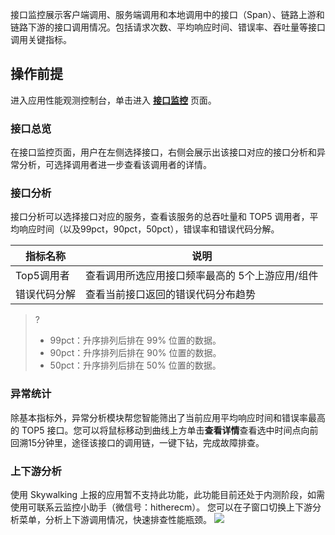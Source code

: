 接口监控展示客户端调用、服务端调用和本地调用中的接口（Span）、链路上游和链路下游的接口调用情况。包括请求次数、平均响应时间、错误率、吞吐量等接口调用关键指标。

## 操作前提
进入应用性能观测控制台，单击进入 [**接口监控**](https://console.cloud.tencent.com/apm/monitor/interface) 页面。

### 接口总览
在接口监控页面，用户在左侧选择接口，右侧会展示出该接口对应的接口分析和异常分析，可选择调用者进一步查看该调用者的详情。

### 接口分析
接口分析可以选择接口对应的服务，查看该服务的总吞吐量和 TOP5 调用者，平均响应时间（以及99pct，90pct，50pct），错误率和错误代码分解。

| 指标名称 | 说明 | 
|---------|---------|
|Top5调用者 |	查看调用所选应用接口频率最高的 5个上游应用/组件|
|错误代码分解 |查看当前接口返回的错误代码分布趋势|

>?
>- 99pct：升序排列后排在 99% 位置的数据。
>- 90pct：升序排列后排在 90% 位置的数据。
>- 50pct：升序排列后排在 50% 位置的数据。

### 异常统计
除基本指标外，异常分析模块帮您智能筛出了当前应用平均响应时间和错误率最高的 TOP5 接口。您可以将鼠标移动到曲线上方单击**查看详情**查看选中时间点向前回溯15分钟里，途径该接口的调用链，一键下钻，完成故障排查。 

### 上下游分析
使用 Skywalking 上报的应用暂不支持此功能，此功能目前还处于内测阶段，如需使用可联系云监控小助手（微信号：hitherecm）。
您可以在子窗口切换上下游分析菜单，分析上下游调用情况，快速排查性能瓶颈。
![](https://qcloudimg.tencent-cloud.cn/raw/652a2ee5c5970fc3dd552dd8a8e93103.png)

